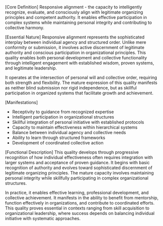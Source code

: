 [Core Definition]
Responsive alignment - the capacity to intelligently recognize, evaluate, and consciously align with legitimate organizing principles and competent authority. It enables effective participation in complex systems while maintaining personal integrity and contributing to collective harmony.

[Essential Nature]
Responsive alignment represents the sophisticated interplay between individual agency and structured order. Unlike mere conformity or submission, it involves active discernment of legitimate authority and conscious participation in organizational principles. This quality enables both personal development and collective functionality through intelligent engagement with established wisdom, proven systems, and legitimate leadership.

It operates at the intersection of personal will and collective order, requiring both strength and flexibility. The mature expression of this quality manifests as neither blind submission nor rigid independence, but as skillful participation in organized systems that facilitate growth and achievement.

[Manifestations]
- Receptivity to guidance from recognized expertise
- Intelligent participation in organizational structures
- Skillful integration of personal initiative with established protocols
- Capacity to maintain effectiveness within hierarchical systems
- Balance between individual agency and collective needs
- Ability to learn through structured frameworks
- Development of coordinated collective action

[Functional Description]
This quality develops through progressive recognition of how individual effectiveness often requires integration with larger systems and acceptance of proven guidance. It begins with basic recognition of authority and evolves toward sophisticated discernment of legitimate organizing principles. The mature capacity involves maintaining personal integrity while skillfully participating in complex organizational structures.

In practice, it enables effective learning, professional development, and collective achievement. It manifests in the ability to benefit from mentorship, function effectively in organizations, and contribute to coordinated efforts. This quality proves essential in contexts ranging from skill acquisition to organizational leadership, where success depends on balancing individual initiative with systematic approaches.